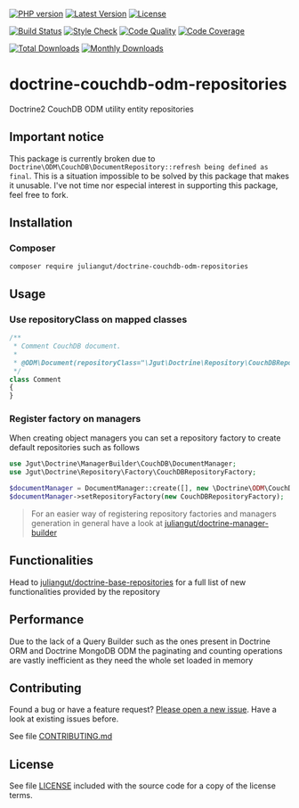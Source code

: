[![PHP version](https://img.shields.io/badge/PHP-%3E%3D7.0-8892BF.svg?style=flat-square)](http://php.net)
[![Latest Version](https://img.shields.io/packagist/vpre/juliangut/doctrine-couchdb-odm-repositories.svg?style=flat-square)](https://packagist.org/packages/juliangut/doctrine-couchdb-odm-repositories)
[![License](https://img.shields.io/github/license/juliangut/doctrine-couchdb-odm-repositories.svg?style=flat-square)](https://github.com/juliangut/doctrine-couchdb-odm-repositories/blob/master/LICENSE)

[![Build Status](https://img.shields.io/travis/juliangut/doctrine-couchdb-odm-repositories.svg?style=flat-square)](https://travis-ci.org/juliangut/doctrine-couchdb-odm-repositories)
[![Style Check](https://styleci.io/repos/85865731/shield)](https://styleci.io/repos/85865731)
[![Code Quality](https://img.shields.io/scrutinizer/g/juliangut/doctrine-couchdb-odm-repositories.svg?style=flat-square)](https://scrutinizer-ci.com/g/juliangut/doctrine-couchdb-odm-repositories)
[![Code Coverage](https://img.shields.io/coveralls/juliangut/doctrine-couchdb-odm-repositories.svg?style=flat-square)](https://coveralls.io/github/juliangut/doctrine-couchdb-odm-repositories)

[![Total Downloads](https://img.shields.io/packagist/dt/juliangut/doctrine-couchdb-odm-repositories.svg?style=flat-square)](https://packagist.org/packages/juliangut/doctrine-couchdb-odm-repositories)
[![Monthly Downloads](https://img.shields.io/packagist/dm/juliangut/doctrine-couchdb-odm-repositories.svg?style=flat-square)](https://packagist.org/packages/juliangut/doctrine-couchdb-odm-repositories)

# doctrine-couchdb-odm-repositories

Doctrine2 CouchDB ODM utility entity repositories

## Important notice

This package is currently broken due to `Doctrine\ODM\CouchDB\DocumentRepository::refresh being defined as final`. This is a situation impossible to be solved by this package that makes it unusable. I've not time nor especial interest in supporting this package, feel free to fork.

## Installation

### Composer

```
composer require juliangut/doctrine-couchdb-odm-repositories
```

## Usage

### Use repositoryClass on mapped classes

```php
/**
 * Comment CouchDB document.
 *
 * @ODM\Document(repositoryClass="\Jgut\Doctrine\Repository\CouchDBRepository")
 */
class Comment
{
}
```

### Register factory on managers

When creating object managers you can set a repository factory to create default repositories such as follows

```php
use Jgut\Doctrine\ManagerBuilder\CouchDB\DocumentManager;
use Jgut\Doctrine\Repository\Factory\CouchDBRepositoryFactory;

$documentManager = DocumentManager::create([], new \Doctrine\ODM\CouchDB\Configuration);
$documentManager->setRepositoryFactory(new CouchDBRepositoryFactory);
```

> For an easier way of registering repository factories and managers generation in general have a look at [juliangut/doctrine-manager-builder](https://github.com/juliangut/doctrine-manager-builder)

## Functionalities

Head to [juliangut/doctrine-base-repositories](https://github.com/juliangut/doctrine-base-repositories) for a full list of new functionalities provided by the repository

## Performance

Due to the lack of a Query Builder such as the ones present in Doctrine ORM and Doctrine MongoDB ODM the paginating and counting operations are vastly inefficient as they need the whole set loaded in memory

## Contributing

Found a bug or have a feature request? [Please open a new issue](https://github.com/juliangut/doctrine-couchdb-odm-repositories/issues). Have a look at existing issues before.

See file [CONTRIBUTING.md](https://github.com/juliangut/doctrine-couchdb-odm-repositories/blob/master/CONTRIBUTING.md)

## License

See file [LICENSE](https://github.com/juliangut/doctrine-couchdb-odm-repositories/blob/master/LICENSE) included with the source code for a copy of the license terms.
